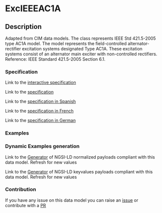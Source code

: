 # ExcIEEEAC1A

## Description 

Adapted from CIM data models. The class represents IEEE Std 421.5-2005 type AC1A model. The model represents the field-controlled alternator-rectifier excitation systems designated Type AC1A. These excitation systems consist of an alternator main exciter with non-controlled rectifiers.  Reference: IEEE Standard 421.5-2005 Section 6.1.
### Specification

Link to the [interactive specification](https://swagger.lab.fiware.org/?url=https://smart-data-models.github.io/dataModel.EnergyCIM/ExcIEEEAC1A/swagger.yaml)

Link to the [specification](https://smart-data-models.github.io/dataModel.EnergyCIM/ExcIEEEAC1A/doc/spec.md)

Link to the [specification in Spanish](https://smart-data-models.github.io/dataModel.EnergyCIM/ExcIEEEAC1A/doc/spec_ES.md)

Link to the [specification in French](https://smart-data-models.github.io/dataModel.EnergyCIM/ExcIEEEAC1A/doc/spec_FR.md)

Link to the [specification in German](https://smart-data-models.github.io/dataModel.EnergyCIM/ExcIEEEAC1A/doc/spec_DE.md)
### Examples
### Dynamic Examples generation

Link to the [Generator](https://smartdatamodels.org/extra/ngsi-ld_generator_v0.92.php?schemaUrl=https://raw.githubusercontent.com/smart-data-models/dataModel.EnergyCIM/master/ExcIEEEAC1A/schema.json&email=info@smartdatamodels.org) of NGSI-LD normalized payloads compliant with this data model. Refresh for new values

Link to the [Generator](https://smartdatamodels.org/extra/ngsi-ld_generator_keyvalues_v0.92.php?schemaUrl=https://raw.githubusercontent.com/smart-data-models/dataModel.EnergyCIM/master/ExcIEEEAC1A/schema.json&email=info@smartdatamodels.org) of NGSI-LD keyvalues payloads compliant with this data model. Refresh for new values
### Contribution

 If you have any issue on this data model you can raise an [issue](https://github.com/smart-data-models/dataModel.EnergyCIM/issues)  or contribute with a [PR](https://github.com/smart-data-models/dataModel.EnergyCIM/pulls)